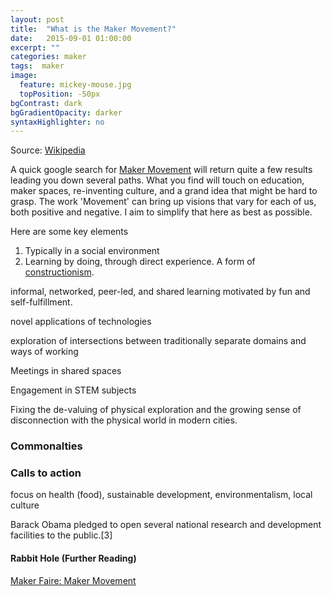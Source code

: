 ```yaml
---
layout: post
title:  "What is the Maker Movement?"
date:   2015-09-01 01:00:00
excerpt: ""
categories: maker
tags:  maker
image:
  feature: mickey-mouse.jpg
  topPosition: -50px
bgContrast: dark
bgGradientOpacity: darker
syntaxHighlighter: no
---
```

Source: [Wikipedia](https://en.wikipedia.org/wiki/Mickey_Mouse)

A quick google search for [Maker Movement](https://www.google.com/webhp?&ion=1&espv=2&ie=UTF-8#q=maker%20movement&safe=strict) will return quite a few results leading you down several paths. What you find will touch on education, maker spaces, re-inventing culture, and a grand idea that might be hard to grasp. The work 'Movement' can bring up visions that vary for each of us, both positive and negative. I aim to simplify that here as best as possible.

Here are some key elements

1. Typically in a social environment
2. Learning by doing, through direct experience. A form of [constructionism](https://en.wikipedia.org/wiki/Constructionism_(learning_theory)). 

informal, networked, peer-led, and shared learning motivated by fun and self-fulfillment.

novel applications of technologies

exploration of intersections between traditionally separate domains and ways of working

Meetings in shared spaces

Engagement in STEM subjects

Fixing the de-valuing of physical exploration and the growing sense of disconnection with the physical world in modern cities.


### Commonalties


### Calls to action

focus on health (food), sustainable development, environmentalism, local culture

Barack Obama pledged to open several national research and development facilities to the public.[3]


#### Rabbit Hole (Further Reading)
[Maker Faire: Maker Movement](http://makerfaire.com/maker-movement/)
